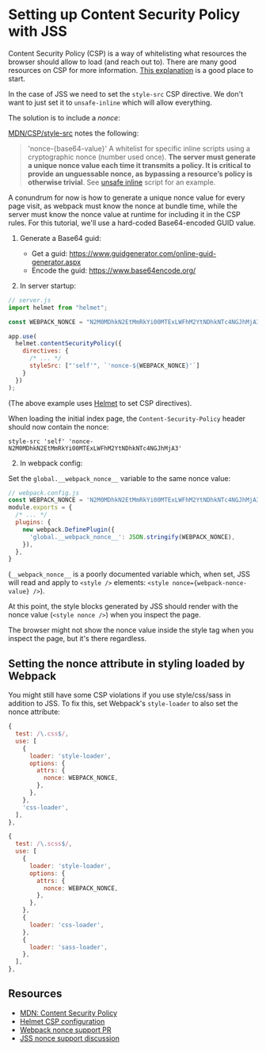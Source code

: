 # Setting up Content Security Policy with JSS

Content Security Policy (CSP) is a way of whitelisting what resources the browser should allow to load (and reach out to). There are many good resources on CSP for more information. [This explanation](https://helmetjs.github.io/docs/csp/) is a good place to start.

In the case of JSS we need to set the `style-src` CSP directive. We don't want to just set it to `unsafe-inline` which will allow everything.

The solution is to include a _nonce_:

[MDN/CSP/style-src](https://developer.mozilla.org/en-US/docs/Web/HTTP/Headers/Content-Security-Policy/style-src) notes the following:

> 'nonce-{base64-value}'
> A whitelist for specific inline scripts using a cryptographic nonce (number used once). **The server must generate a unique nonce value each time it transmits a policy. It is critical to provide an unguessable nonce, as bypassing a resource’s policy is otherwise trivial**. See [unsafe inline](https://developer.mozilla.org/en-US/docs/Web/HTTP/Headers/Content-Security-Policy/script-src#Unsafe_inline_script) script for an example.

A conundrum for now is how to generate a unique nonce value for every page visit, as webpack must know the nonce at bundle time, while the server must know the nonce value at runtime for including it in the CSP rules. For this tutorial, we'll use a hard-coded Base64-encoded GUID value.

1. Generate a Base64 guid:

   * Get a guid: https://www.guidgenerator.com/online-guid-generator.aspx
   * Encode the guid: https://www.base64encode.org/

1. In server startup:

```js
// server.js
import helmet from "helmet";

const WEBPACK_NONCE = "N2M0MDhkN2EtMmRkYi00MTExLWFhM2YtNDhkNTc4NGJhMjA3";

app.use(
  helmet.contentSecurityPolicy({
    directives: {
      /* ... */
      styleSrc: ["'self'", `'nonce-${WEBPACK_NONCE}'`]
    }
  })
);
```

(The above example uses [Helmet](https://helmetjs.github.io/) to set CSP directives).

When loading the initial index page, the `Content-Security-Policy` header should now contain the nonce:

```
style-src 'self' 'nonce-N2M0MDhkN2EtMmRkYi00MTExLWFhM2YtNDhkNTc4NGJhMjA3'
```

2. In webpack config:

Set the `global.__webpack_nonce__` variable to the same nonce value:

```js
// webpack.config.js
const WEBPACK_NONCE = 'N2M0MDhkN2EtMmRkYi00MTExLWFhM2YtNDhkNTc4NGJhMjA3'
module.exports = {
  /* ... */
  plugins: {
    new webpack.DefinePlugin({
      'global.__webpack_nonce__': JSON.stringify(WEBPACK_NONCE),
    }),
  },
}
```

(`__webpack_nonce__` is a poorly documented variable which, when set, JSS will read and apply to `<style />` elements: `<style nonce={webpack-nonce-value} />`).

At this point, the style blocks generated by JSS should render with the nonce value (`<style nonce />`) when you inspect the page.

The browser might not show the nonce value inside the style tag when you inspect the page, but it's there regardless.

## Setting the nonce attribute in styling loaded by Webpack

You might still have some CSP violations if you use style/css/sass in addition to JSS. To fix this, set Webpack's `style-loader` to also set the nonce attribute:

```js
{
  test: /\.css$/,
  use: [
    {
      loader: 'style-loader',
      options: {
        attrs: {
          nonce: WEBPACK_NONCE,
        },
      },
    },
    'css-loader',
  ],
},

{
  test: /\.scss$/,
  use: [
    {
      loader: 'style-loader',
      options: {
        attrs: {
          nonce: WEBPACK_NONCE,
        },
      },
    },
    {
      loader: 'css-loader',
    },
    {
      loader: 'sass-loader',
    },
  ],
},
```

## Resources

* [MDN: Content Security Policy](https://developer.mozilla.org/en-US/docs/Web/HTTP/CSP)
* [Helmet CSP configuration](https://helmetjs.github.io/docs/csp/)
* [Webpack nonce support PR](https://github.com/webpack/webpack/pull/3210)
* [JSS nonce support discussion](https://github.com/cssinjs/jss/issues/559)
